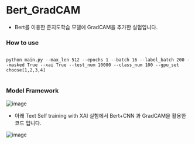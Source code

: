 # Bert_GradCAM
- Bert를 이용한 준지도학습 모델에 GradCAM을 추가한 실험입니다.

### How to use
<pre>
<code>
python main.py --max_len 512 --epochs 1 --batch 16 --label_batch 200 --masked True --xai True --test_num 10000 --class_num 100 --gpu_set choose[1,2,3,4]
</code>
</pre>

### Model Framework

![image](https://user-images.githubusercontent.com/46701548/139094004-266b0ed0-4ab6-49e9-a089-4e9069707b55.png)


- 아래 Text Self training with XAI 실험에서 Bert+CNN 과 GradCAM을 활용한 코드 입니다.


![image](https://user-images.githubusercontent.com/46701548/139091521-3bf1c868-b5a0-4671-879e-a9a23a3f1fbf.png)
